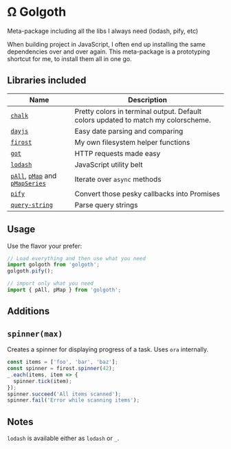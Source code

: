 # Ω Golgoth

Meta-package including all the libs I always need (lodash, pify, etc)

When building project in JavaScript, I often end up installing the same
dependencies over and over again. This meta-package is a prototyping shortcut
for me, to install them all in one go.

## Libraries included

| Name                                           | Description                                                                       |
| ---------------------------------------------- | --------------------------------------------------------------------------------- |
| [`chalk`][1]                                   | Pretty colors in terminal output. Default colors updated to match my colorscheme. |
| [`dayjs`][2]                                   | Easy date parsing and comparing                                                   |
| [`firost`][3]                                  | My own filesystem helper functions                                                |
| [`got`][4]                                     | HTTP requests made easy                                                           |
| [`lodash`][5]                                  | JavaScript utility belt                                                           |
| [`pAll`][6], [`pMap`][7] and [`pMapSeries`][8] | Iterate over `async` methods                                                      |
| [`pify`][9]                                    | Convert those pesky callbacks into Promises                                       |
| [`query-string`][10]                           | Parse query strings                                                               |

## Usage

Use the flavor your prefer:

```javascript
// Load everything and then use what you need
import golgoth from 'golgoth';
golgoth.pify();

// import only what you need
import { pAll, pMap } from 'golgoth';
```

## Additions

## `spinner(max)`

Creates a spinner for displaying progress of a task. Uses `ora` internally.

```js
const items = ['foo', 'bar', 'baz'];
const spinner = firost.spinner(42);
_.each(items, item => {
  spinner.tick(item);
});
spinner.succeed('All items scanned');
spinner.fail('Error while scanning items');
```

## Notes

`lodash` is available either as `lodash` or `_`.

[1]: https://yarnpkg.com/en/package/chalk
[2]: https://yarnpkg.com/en/package/dayjs
[3]: https://yarnpkg.com/en/package/firost
[4]: https://yarnpkg.com/en/package/got
[5]: https://yarnpkg.com/en/package/lodash
[6]: https://yarnpkg.com/en/package/p-all
[7]: https://yarnpkg.com/en/package/p-map
[8]: https://yarnpkg.com/en/package/p-map-series
[9]: https://yarnpkg.com/en/package/pify
[10]: https://yarnpkg.com/en/package/query-string

